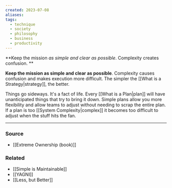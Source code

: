 ```yaml
---
created: 2023-07-08
aliases: 
tags:
  - technique
  - society
  - philosophy
  - business
  - productivity
---
```

**Keep the mission *as simple and clear as possible*. Complexity creates confusion. **

**Keep the mission as simple and clear as possible**. Complexity causes confusion and makes execution more difficult. The simpler the [[What is a Strategy|strategy]], the better.

Things go sideways. It's a fact of life. Every [[What is a Plan|plan]] will have unanticipated things that try to bring it down. Simple plans allow you more flexibility and allow teams to adjust without needing to scrap the entire plan. If a plan is too [[System Complexity|complex]] it becomes too difficult to adjust when the stuff hits the fan.

---

### Source
- [[Extreme Ownership (book)]]

### Related
- [[Simple is Maintainable]]
- [[YAGNI]] 
- [[Less, but Better]]